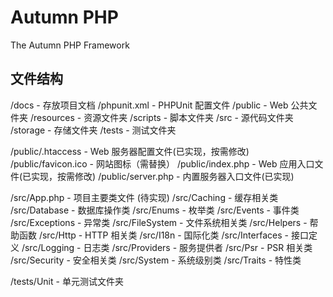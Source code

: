 # Autumn PHP

The Autumn PHP Framework

## 文件结构

/docs - 存放项目文档
/phpunit.xml - PHPUnit 配置文件
/public - Web 公共文件夹
/resources - 资源文件夹
/scripts - 脚本文件夹
/src - 源代码文件夹
/storage - 存储文件夹
/tests - 测试文件夹

/public/.htaccess - Web 服务器配置文件(已实现，按需修改)
/public/favicon.ico - 网站图标（需替换）
/public/index.php - Web 应用入口文件(已实现，按需修改)
/public/server.php - 内置服务器入口文件(已实现)

/src/App.php - 项目主要类文件 (待实现)
/src/Caching - 缓存相关类
/src/Database - 数据库操作类
/src/Enums - 枚举类
/src/Events - 事件类
/src/Exceptions - 异常类
/src/FileSystem - 文件系统相关类
/src/Helpers - 帮助函数
/src/Http - HTTP 相关类
/src/I18n - 国际化类
/src/Interfaces - 接口定义
/src/Logging - 日志类
/src/Providers - 服务提供者
/src/Psr - PSR 相关类
/src/Security - 安全相关类
/src/System - 系统级别类
/src/Traits - 特性类

/tests/Unit - 单元测试文件夹
